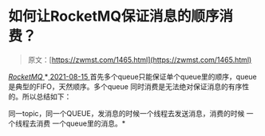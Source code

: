 <!--yml
category: 未分类
date: 0001-01-01 00:00:00
--->

# 如何让RocketMQ保证消息的顺序消费？

> 原文：[https://zwmst.com/1465.html](https://zwmst.com/1465.html)

   [ *RocketMQ* ](https://zwmst.com/rocketmq)*[ <time datetime="2021-08-15T11:36:32+08:00"> 2021-08-15 </time> ](https://zwmst.com/1465.html)  首先多个queue只能保证单个queue里的顺序，queue是典型的FIFO，天然顺序。多个queue 同时消费是无法绝对保证消息的有序性的。所以总结如下：

同一topic，同一个QUEUE，发消息的时候一个线程去发送消息，消费的时候 一个线程去消费 一个queue里的消息。*